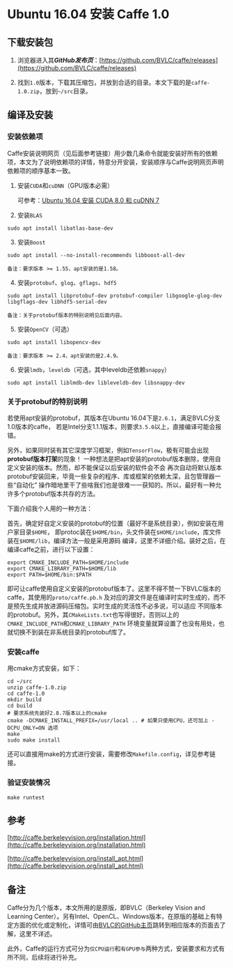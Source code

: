 <meta http-equiv="Content-Type" content="text/html; charset=utf-8">

# Ubuntu 16.04 安装 Caffe 1.0

## 下载安装包

1. 浏览器进入其***GitHub发布页***：[https://github.com/BVLC/caffe/releases](https://github.com/BVLC/caffe/releases)

2. 找到`1.0`版本，下载其压缩包，并放到合适的目录。本文下载的是`caffe-1.0.zip`，放到`~/src`目录。

## 编译及安装

### 安装依赖项

Caffe安装说明网页（见后面参考链接）用少数几条命令就能安装好所有的依赖项，本文为了说明依赖项的详情，特意分开安装，安装顺序与Caffe说明网页声明依赖项的顺序基本一致。

1. 安装`CUDA`和`cuDNN`（GPU版本必需）

    可参考：<a href="Ubuntu_16.04安装CUDA_8.0和cuDNN_7.md">Ubuntu 16.04 安装 CUDA 8.0 和 cuDNN 7</a>

2. 安装`BLAS`

```
sudo apt install libatlas-base-dev
```

3. 安装`Boost`

```
sudo apt install --no-install-recommends libboost-all-dev

备注：要求版本 >= 1.55，apt安装的是1.58。
```

4. 安装`protobuf`、`glog`、`gflags`、`hdf5`

```
sudo apt install libprotobuf-dev protobuf-compiler libgoogle-glog-dev libgflags-dev libhdf5-serial-dev

备注：关于protobuf版本的特别说明见后面内容。
```

5. 安装`OpenCV`（可选）

```
sudo apt install libopencv-dev

备注：要求版本 >= 2.4，apt安装的是2.4.9。
```

6. 安装`lmdb`，`leveldb`（可选，其中leveldb还依赖`snappy`）

```
sudo apt install liblmdb-dev libleveldb-dev libsnappy-dev
```

### 关于protobuf的特别说明

若使用apt安装的protobuf，其版本在Ubuntu 16.04下是`2.6.1`，满足BVLC分支1.0版本的caffe，
若是Intel分支1.1.1版本，则要求`3.5.0`以上，直接编译可能会报错。<br>

另外，如果同时装有其它深度学习框架，例如`TensorFlow`，极有可能会出现**protobuf版本打架**的现象！
一种想法是把apt安装的protobuf版本删除，使用自定义安装的版本。然而，却不能保证以后安装的软件会不会
再次自动将默认版本protobuf安装回来，毕竟一些复杂的程序、库或框架的依赖太深，且包管理器一些“自动化”
操作暗地里干了些啥我们也是很难一一获知的。所以，最好有一种允许多个protobuf版本共存的方法。<br>

下面介绍我个人用的一种方法：<br>

首先，确定好自定义安装的protobuf的位置（最好不是系统目录），例如安装在用户家目录`$HOME`，
即protoc装在`$HOME/bin`，头文件装在`$HOME/include`，库文件装在`$HOME/lib`，编译方法一般是采用源码
编译，这里不详细介绍。装好之后，在编译caffe之前，进行以下设置：

```
export CMAKE_INCLUDE_PATH=$HOME/include
export CMAKE_LIBRARY_PATH=$HOME/lib
export PATH=$HOME/bin:$PATH
```

即可让caffe使用自定义安装的protobuf版本了。这里不得不赞一下BVLC版本的caffe，其使用的`proto/caffe.pb.h`
及对应的源文件是在编译时实时生成的，而不是预先生成并放进源码压缩包。实时生成的灵活性不必多说，可以适应
不同版本的protobuf。另外，其`CMakeLists.txt`也写得很好，否则以上的`CMAKE_INCLUDE_PATH`和`CMAKE_LIBRARY_PATH`
环境变量就算设置了也没有用处，也就切换不到装在非系统目录的protobuf库了。

### 安装caffe

用cmake方式安装，如下：

```
cd ~/src
unzip caffe-1.0.zip
cd caffe-1.0
mkdir build
cd build
# 要求系统先装好2.8.7版本以上的cmake
cmake -DCMAKE_INSTALL_PREFIX=/usr/local .. # 如果只使用CPU，还可加上 -DCPU_ONLY=ON 选项
make
sudo make install
```

还可以直接用make的方式进行安装，需要修改`Makefile.config`，详见参考链接。

### 验证安装情况

```
make runtest
```

## 参考

[http://caffe.berkeleyvision.org/installation.html](http://caffe.berkeleyvision.org/installation.html)

[http://caffe.berkeleyvision.org/install_apt.html](http://caffe.berkeleyvision.org/install_apt.html)

## 备注

Caffe分为几个版本，本文所用的是原版，即BVLC（Berkeley Vision and Learning Center）。另有Intel、OpenCL、Windows版本，在原版的基础上有特定方面的优化或定制化，详情可由[BVLC的GitHub主页](https://github.com/BVLC/caffe.git)跳转到相应版本的页面去了解，这里不详述。

此外，Caffe的运行方式可分为`仅CPU运行`和`有GPU参与`两种方式，安装要求和方式有所不同，后续将进行补充。

